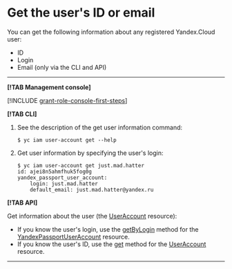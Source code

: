 # Get the user's ID or email

You can get the following information about any registered Yandex.Cloud user:

* ID
* Login
* Email (only via the CLI and API)

---

**[!TAB Management console]**

[!INCLUDE [grant-role-console-first-steps](../../../_includes/iam/grant-role-console-first-steps.md)]

**[!TAB CLI]**

1. See the description of the get user information command:

    ```
    $ yc iam user-account get --help
    ```

2. Get user information by specifying the user's login:

    ```
    $ yc iam user-account get just.mad.hatter
    id: ajei8n5ahmfhuk5fog0g
    yandex_passport_user_account:
        login: just.mad.hatter
        default_email: just.mad.hatter@yandex.ru
    ```

**[!TAB API]**

Get information about the user (the [UserAccount](../../api-ref/UserAccount/index.md) resource):

* If you know the user's login, use the [getByLogin](../../api-ref/YandexPassportUserAccount/getByLogin.md) method for the [YandexPassportUserAccount](../../api-ref/YandexPassportUserAccount/index.md) resource.
* If you know the user's ID, use the [get](../../api-ref/UserAccount/get.md) method for the [UserAccount](../../api-ref/UserAccount/index.md) resource.

---


